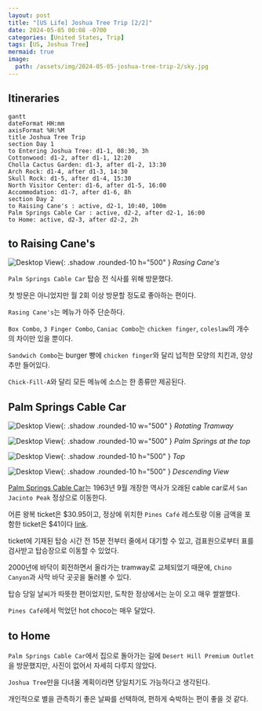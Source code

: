 ```yaml
---
layout: post
title: "[US Life] Joshua Tree Trip [2/2]"
date: 2024-05-05 00:08 -0700
categories: [United States, Trip]
tags: [US, Joshua Tree]
mermaid: true
image:
  path: /assets/img/2024-05-05-joshua-tree-trip-2/sky.jpg
---
```


## Itineraries

```mermaid
gantt
dateFormat HH:mm
axisFormat %H:%M
title Joshua Tree Trip
section Day 1
to Entering Joshua Tree: d1-1, 08:30, 3h
Cottonwood: d1-2, after d1-1, 12:20
Cholla Cactus Garden: d1-3, after d1-2, 13:30
Arch Rock: d1-4, after d1-3, 14:30
Skull Rock: d1-5, after d1-4, 15:30
North Visitor Center: d1-6, after d1-5, 16:00
Accommodation: d1-7, after d1-6, 8h
section Day 2
to Raising Cane's : active, d2-1, 10:40, 100m
Palm Springs Cable Car : active, d2-2, after d2-1, 16:00
to Home: active, d2-3, after d2-2, 2h
```

## to Raising Cane's

![Desktop View](/assets/img/2024-05-05-joshua-tree-trip-2/rasing_canes.jpg){: .shadow .rounded-10 h="500" }
_Rasing Cane's_

`Palm Springs Cable Car` 탑승 전 식사를 위해 방문했다.

첫 방문은 아니었지만 월 2회 이상 방문할 정도로 좋아하는 편이다.

`Rasing Cane's`는 메뉴가 아주 단순하다.

`Box Combo`, `3 Finger Combo`, `Caniac Combo`는 `chicken finger`, `coleslaw`의 개수의 차이만 있을 뿐이다.

`Sandwich Combo`는 burger 빵에 `chicken finger`와 달리 넙적한 모양의 치킨과, 양상추만 들어있다.

`Chick-Fill-A`와 달리 모든 메뉴에 소스는 한 종류만 제공된다.

## Palm Springs Cable Car

![Desktop View](/assets/img/2024-05-05-joshua-tree-trip-2/cable_car_start.jpg){: .shadow .rounded-10 w="500" }
_Rotating Tramway_

![Desktop View](/assets/img/2024-05-05-joshua-tree-trip-2/sky.jpg){: .shadow .rounded-10 w="500" }
_Palm Springs at the top_

![Desktop View](/assets/img/2024-05-05-joshua-tree-trip-2/top.jpg){: .shadow .rounded-10 h="500" }
_Top_

![Desktop View](/assets/img/2024-05-05-joshua-tree-trip-2/descending_view.jpg){: .shadow .rounded-10 h="500" }
_Descending View_

[Palm Springs Cable Car][palm-springs-tramway-wiki]는 1963년 9월 개장한 역사가 오래된 cable car로서 `San Jacinto Peak` 정상으로 이동한다.

어른 왕복 ticket은 $30.95이고, 정상에 위치한 `Pines Café` 레스토랑 이용 금액을 포함한 ticket은 $41이다 [link][palm-springs-tramway-ticket].

ticket에 기재된 탑승 시간 전 15분 전부터 줄에서 대기할 수 있고, 검표원으로부터 표를 검사받고 탑승장으로 이동할 수 있었다.

2000년에 바닥이 회전하면서 올라가는 tramway로 교체되었기 때문에, `Chino Canyon`과 사막 바닥 곳곳을 둘러볼 수 있다.

탑승 당일 날씨가 따뜻한 편이었지만, 도착한 정상에서는 눈이 오고 매우 쌀쌀했다.

`Pines Café`에서 먹었던 hot choco는 매우 달았다.

## to Home

`Palm Springs Cable Car`에서 집으로 돌아가는 길에 `Desert Hill Premium Outlet`을 방문했지만, 사진이 없어서 자세히 다루지 않았다.

`Joshua Tree`만을 다녀올 계획이라면 당일치기도 가능하다고 생각된다.

개인적으로 별을 관측하기 좋은 날짜를 선택하여, 편하게 숙박하는 편이 좋을 것 같다.

[palm-springs-tramway-wiki]: https://en.wikipedia.org/wiki/Palm_Springs_Aerial_Tramway
[palm-springs-tramway-ticket]: https://pstramway.com/tickets/
